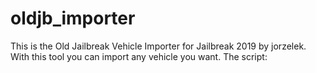 # oldjb_importer
This is the Old Jailbreak Vehicle Importer for Jailbreak 2019 by jorzelek. With this tool you can import any vehicle you want.
The script:
